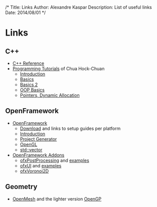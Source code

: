 /*
Title: Links
Author: Alexandre Kaspar
Description: List of useful links
Date: 2014/08/01
*/

Links
=====

C++
---

  - [C++ Reference](http://www.cplusplus.com/)
  - [Programming Tutorials](https://www3.ntu.edu.sg/home/ehchua/programming/index.html#Cpp) of Chua Hock-Chuan
    - [Introduction](https://www3.ntu.edu.sg/home/ehchua/programming/cpp/cp0_Introduction.html)
    - [Basics](https://www3.ntu.edu.sg/home/ehchua/programming/cpp/cp1_Basics.html)
    - [Basics 2](https://www3.ntu.edu.sg/home/ehchua/programming/cpp/cp2_MoreBasics.html)
    - [OOP Basics](https://www3.ntu.edu.sg/home/ehchua/programming/cpp/cp3_OOP.html)
    - [Pointers, Dynamic Allocation](https://www3.ntu.edu.sg/home/ehchua/programming/cpp/cp4_PointerReference.html)

OpenFramework
-------------

  - [OpenFramework](http://openframeworks.cc)
    - [Download](http://openframeworks.cc/download/) and links to setup guides per platform
    - [Introduction](http://openframeworks.cc/tutorials/introduction/001_chapter1.html)
    - [Project Generator](http://openframeworks.cc/tutorials/introduction/002_projectGenerator.html)
    - [OpenGL](http://openframeworks.cc/tutorials/graphics/opengl.html)
    - [std::vector](http://openframeworks.cc/tutorials/c++%20concepts/001_stl_vectors_basic.html)
  - [OpenFramework Addons](http://ofxaddons.com/)
    - [ofxPostProcessing](https://github.com/neilmendoza/ofxPostProcessing) and [examples](http://www.neilmendoza.com/ofxpostprocessing/)
    - [ofxUI](https://github.com/rezaali/ofxUI) and [examples](http://www.syedrezaali.com/blog/?p=3102)
    - [ofxVoronoi2D](https://github.com/xionluhnis/ofxVoronoi2D)

Geometry
--------

  - [OpenMesh](http://www.openmesh.org) and the lighter version [OpenGP](http://opengp.github.io/)

